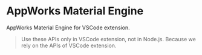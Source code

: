 # AppWorks Material Engine

AppWorks Material Engine for VSCode extension.

> Use these APIs only in VSCode extension, not in Node.js.
> Because we rely on the APIs of VSCode extension.
